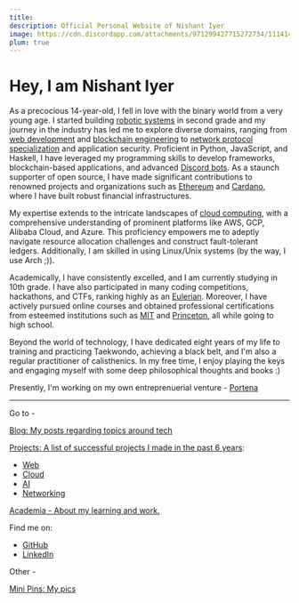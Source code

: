 ```yaml
---
title: 
description: Official Personal Website of Nishant Iyer
image: https://cdn.discordapp.com/attachments/971299427715272734/1114144376311001168/Nishant_Iyer.png
plum: true
---
```


# Hey, I am Nishant Iyer

As a precocious 14-year-old, I fell in love with the binary world from a very young age. I started building [robotic systems](https://drive.google.com/drive/folders/1idyy4DyDHI7uGDj3E00iVGRDthxPJJ2b?usp=drive_link) in second grade and my journey in the industry has led me to explore diverse domains, ranging from [web development](https://nishantiyer.netlify.app/projects#web-apps) and [blockchain engineering](https://ethereum.org) to [network protocol specialization](https://nishantiyer.netlify.app/projects#networking) and application security. Proficient in Python, JavaScript, and Haskell, I have leveraged my programming skills to develop frameworks, blockchain-based applications, and advanced [Discord bots](https://nishantiyer.netlify.app/projects#bots-nlp-transformers). As a staunch supporter of open source, I have made significant contributions to renowned projects and organizations such as [Ethereum](https://ethereum.org) and [Cardano](https://cardano.org), where I have built robust financial infrastructures.

My expertise extends to the intricate landscapes of [cloud computing](https://nishantiyer.netlify.app/projects#cloud), with a comprehensive understanding of prominent platforms like AWS, GCP, Alibaba Cloud, and Azure. This proficiency empowers me to adeptly navigate resource allocation challenges and construct fault-tolerant ledgers. Additionally, I am skilled in using Linux/Unix systems (by the way, I use Arch ;)).

Academically, I have consistently excelled, and I am currently studying in 10th grade. I have also participated in many coding competitions, hackathons, and CTFs, ranking highly as an [Eulerian]('https://projecteuler.net/about'). Moreover, I have actively pursued online courses and obtained professional certifications from esteemed institutions such as [MIT](https://professional.mit.edu/course-catalog/blockchain-disruptive-technology) and [Princeton](https://www.coursera.org/learn/comparch), all while going to high school.

Beyond the world of technology, I have dedicated eight years of my life to training and practicing Taekwondo, achieving a black belt, and I'm also a regular practitioner of calisthenics. In my free time, I enjoy playing the keys and engaging myself with some deep philosophical thoughts and books :)

Presently, I'm working on my own entreprenuerial venture - [Portena](https://portena.netlify.app)

---

Go to -

[Blog: My posts regarding topics around tech](https://nishantiyer.netlify.app/posts)

[Projects: A list of successful projects I made in the past 6 years](https://nishantiyer.netlify.app/projects):
- [Web](https://nishantiyer.netlify.app/projects#web-apps)
- [Cloud](https://nishantiyer.netlify.app/projects#cloud)
- [AI](https://nishantiyer.netlify.app/projects#bots-nlp-transformers)
- [Networking](https://nishantiyer.netlify.app/projects#networking)

[Academia - About my learning and work.](https://nishantiyer.netlify.app/academia)

Find me on:

- [GitHub](https://github.com/NishantIyer)
- [LinkedIn](https://www.linkedin.com/in/n1sh/)

Other -

[Mini Pins: My pics](https://nishantiyer.netlify.app/pics)
